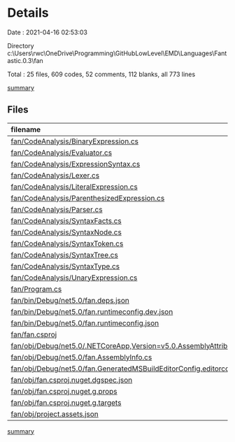 # Details

Date : 2021-04-16 02:53:03

Directory c:\Users\rwc\OneDrive\Programming\GitHubLowLevel\EMD\Languages\Fantastic.0.3\fan

Total : 25 files,  609 codes, 52 comments, 112 blanks, all 773 lines

[summary](results.md)

## Files
| filename | language | code | comment | blank | total |
| :--- | :--- | ---: | ---: | ---: | ---: |
| [fan/CodeAnalysis/BinaryExpression.cs](/fan/CodeAnalysis/BinaryExpression.cs) | C# | 19 | 3 | 4 | 26 |
| [fan/CodeAnalysis/Evaluator.cs](/fan/CodeAnalysis/Evaluator.cs) | C# | 40 | 3 | 8 | 51 |
| [fan/CodeAnalysis/ExpressionSyntax.cs](/fan/CodeAnalysis/ExpressionSyntax.cs) | C# | 3 | 3 | 2 | 8 |
| [fan/CodeAnalysis/Lexer.cs](/fan/CodeAnalysis/Lexer.cs) | C# | 59 | 3 | 17 | 79 |
| [fan/CodeAnalysis/LiteralExpression.cs](/fan/CodeAnalysis/LiteralExpression.cs) | C# | 13 | 3 | 4 | 20 |
| [fan/CodeAnalysis/ParenthesizedExpression.cs](/fan/CodeAnalysis/ParenthesizedExpression.cs) | C# | 19 | 3 | 4 | 26 |
| [fan/CodeAnalysis/Parser.cs](/fan/CodeAnalysis/Parser.cs) | C# | 74 | 3 | 23 | 100 |
| [fan/CodeAnalysis/SyntaxFacts.cs](/fan/CodeAnalysis/SyntaxFacts.cs) | C# | 25 | 3 | 6 | 34 |
| [fan/CodeAnalysis/SyntaxNode.cs](/fan/CodeAnalysis/SyntaxNode.cs) | C# | 7 | 3 | 2 | 12 |
| [fan/CodeAnalysis/SyntaxToken.cs](/fan/CodeAnalysis/SyntaxToken.cs) | C# | 19 | 3 | 4 | 26 |
| [fan/CodeAnalysis/SyntaxTree.cs](/fan/CodeAnalysis/SyntaxTree.cs) | C# | 18 | 3 | 4 | 25 |
| [fan/CodeAnalysis/SyntaxType.cs](/fan/CodeAnalysis/SyntaxType.cs) | C# | 18 | 5 | 2 | 25 |
| [fan/CodeAnalysis/UnaryExpression.cs](/fan/CodeAnalysis/UnaryExpression.cs) | C# | 16 | 3 | 4 | 23 |
| [fan/Program.cs](/fan/Program.cs) | C# | 60 | 0 | 18 | 78 |
| [fan/bin/Debug/net5.0/fan.deps.json](/fan/bin/Debug/net5.0/fan.deps.json) | JSON | 23 | 0 | 0 | 23 |
| [fan/bin/Debug/net5.0/fan.runtimeconfig.dev.json](/fan/bin/Debug/net5.0/fan.runtimeconfig.dev.json) | JSON | 8 | 0 | 0 | 8 |
| [fan/bin/Debug/net5.0/fan.runtimeconfig.json](/fan/bin/Debug/net5.0/fan.runtimeconfig.json) | JSON | 9 | 0 | 0 | 9 |
| [fan/fan.csproj](/fan/fan.csproj) | XML | 6 | 0 | 3 | 9 |
| [fan/obj/Debug/net5.0/.NETCoreApp,Version=v5.0.AssemblyAttributes.cs](/fan/obj/Debug/net5.0/.NETCoreApp,Version=v5.0.AssemblyAttributes.cs) | C# | 3 | 1 | 1 | 5 |
| [fan/obj/Debug/net5.0/fan.AssemblyInfo.cs](/fan/obj/Debug/net5.0/fan.AssemblyInfo.cs) | C# | 9 | 10 | 5 | 24 |
| [fan/obj/Debug/net5.0/fan.GeneratedMSBuildEditorConfig.editorconfig](/fan/obj/Debug/net5.0/fan.GeneratedMSBuildEditorConfig.editorconfig) | Properties | 8 | 0 | 1 | 9 |
| [fan/obj/fan.csproj.nuget.dgspec.json](/fan/obj/fan.csproj.nuget.dgspec.json) | JSON | 62 | 0 | 0 | 62 |
| [fan/obj/fan.csproj.nuget.g.props](/fan/obj/fan.csproj.nuget.g.props) | XML | 18 | 0 | 0 | 18 |
| [fan/obj/fan.csproj.nuget.g.targets](/fan/obj/fan.csproj.nuget.g.targets) | XML | 6 | 0 | 0 | 6 |
| [fan/obj/project.assets.json](/fan/obj/project.assets.json) | JSON | 67 | 0 | 0 | 67 |

[summary](results.md)